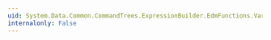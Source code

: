 ```yaml
---
uid: System.Data.Common.CommandTrees.ExpressionBuilder.EdmFunctions.VarP(System.Data.Common.CommandTrees.DbExpression)
internalonly: False
---
```

